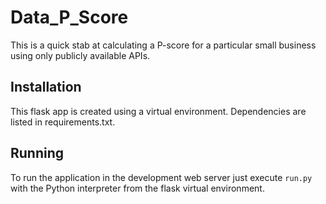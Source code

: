 Data_P_Score
=========

This is a quick stab at calculating a P-score for a particular small business using only publicly available APIs.

Installation
------------

This flask app is created using a virtual environment. Dependencies are listed in requirements.txt.

Running
-------

To run the application in the development web server just execute `run.py` with the Python interpreter from the flask virtual environment.

